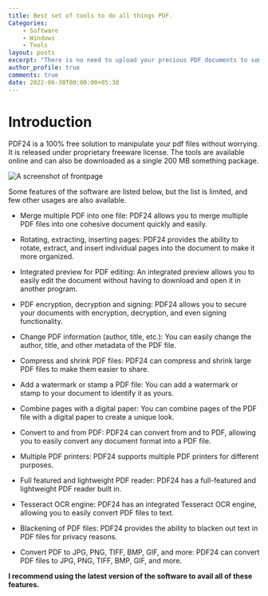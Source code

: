 ```yaml
---
title: Best set of tools to do all things PDF.
Categories: 
    - Software
    - Windows
    - Tools
layout: posts
excerpt: "There is no need to upload your precious PDF documents to some fishy websites just to resize  or merge them. PDF24 is a free online tool that can do all that and more. This article discusses some of the best features of PDF24."
author_profile: true
comments: true
date: 2022-06-30T00:00:00+05:30
---
```


# Introduction

PDF24 is a 100% free solution to manipulate your pdf files without worrying. It is released under proprietary freeware license. The tools are available online and can also be downloaded as a single 200 MB something package. 

![A screenshot of frontpage](/images/productivity/001.jpg)

Some features of the software are listed below, but the list is limited, and few other usages are also available. 

- Merge multiple PDF into one file: PDF24 allows you to merge multiple PDF files into one cohesive document quickly and easily.

- Rotating, extracting, inserting pages: PDF24 provides the ability to rotate, extract, and insert individual pages into the document to make it more organized.

- Integrated preview for PDF editing: An integrated preview allows you to easily edit the document without having to download and open it in another program.

- PDF encryption, decryption and signing: PDF24 allows you to secure your documents with encryption, decryption, and even signing functionality.

- Change PDF information (author, title, etc.): You can easily change the author, title, and other metadata of the PDF file.

- Compress and shrink PDF files: PDF24 can compress and shrink large PDF files to make them easier to share.

- Add a watermark or stamp a PDF file: You can add a watermark or stamp to your document to identify it as yours.

- Combine pages with a digital paper: You can combine pages of the PDF file with a digital paper to create a unique look.

- Convert to and from PDF: PDF24 can convert from and to PDF, allowing you to easily convert any document format into a PDF file.

- Multiple PDF printers: PDF24 supports multiple PDF printers for different purposes.

- Full featured and lightweight PDF reader: PDF24 has a full-featured and lightweight PDF reader built in.

- Tesseract OCR engine: PDF24 has an integrated Tesseract OCR engine, allowing you to easily convert PDF files to text.

- Blackening of PDF files: PDF24 provides the ability to blacken out text in PDF files for privacy reasons.

- Convert PDF to JPG, PNG, TIFF, BMP, GIF, and more: PDF24 can convert PDF files to JPG, PNG, TIFF, BMP, GIF, and more.



**I recommend using the latest version of the software to avail all of these features.**
